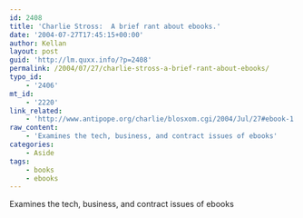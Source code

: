 ```yaml
---
id: 2408
title: 'Charlie Stross:  A brief rant about ebooks.'
date: '2004-07-27T17:45:15+00:00'
author: Kellan
layout: post
guid: 'http://lm.quxx.info/?p=2408'
permalink: /2004/07/27/charlie-stross-a-brief-rant-about-ebooks/
typo_id:
    - '2406'
mt_id:
    - '2220'
link_related:
    - 'http://www.antipope.org/charlie/blosxom.cgi/2004/Jul/27#ebook-1'
raw_content:
    - 'Examines the tech, business, and contract issues of ebooks'
categories:
    - Aside
tags:
    - books
    - ebooks
---
```


Examines the tech, business, and contract issues of ebooks